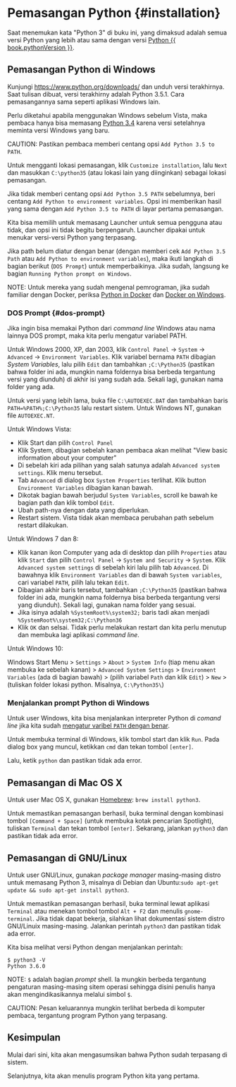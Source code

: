 # Pemasangan Python {#installation}

Saat menemukan kata "Python 3" di buku ini, yang dimaksud adalah semua versi Python yang lebih atau sama dengan versi [Python {{ book.pythonVersion }}](https://www.python.org/downloads/).

## Pemasangan Python di Windows

Kunjungi https://www.python.org/downloads/ dan unduh versi terakhirnya. Saat tulisan dibuat, versi terakhirny adalah Python 3.5.1.
Cara pemasangannya sama seperti aplikasi Windows lain.

Perlu diketahui apabila menggunakan Windows sebelum Vista, maka pembaca hanya bisa memasang [Python 3.4](https://www.python.org/downloads/windows/) karena versi setelahnya meminta versi Windows yang baru.

CAUTION: Pastikan pembaca memberi centang opsi `Add Python 3.5 to PATH`.

Untuk mengganti lokasi pemasangan, klik `Customize installation`, lalu `Next` dan masukkan `C:\python35` (atau lokasi lain yang diinginkan) sebagai lokasi pemasangan.

Jika tidak memberi centang opsi `Add Python 3.5 PATH` sebelumnya, beri centang `Add Python to environment variables`. Opsi ini memberikan hasil yang sama dengan `Add Python 3.5 to PATH` di layar pertama pemasangan.

Kita bisa memilih untuk memasang Launcher untuk semua pengguna atau tidak, dan opsi ini tidak begitu berpengaruh. Launcher dipakai untuk menukar versi-versi Python yang terpasang. 

Jika path belum diatur dengan benar (dengan memberi cek `Add Python 3.5 Path` atau `Add Python to environment variables`), maka ikuti langkah di bagian berikut (`DOS Prompt`) untuk memperbaikinya. Jika sudah, langsung ke bagian `Running Python prompt on Windows`.

NOTE: Untuk mereka yang sudah mengenal pemrograman, jika sudah familiar dengan Docker, periksa [Python in Docker](https://hub.docker.com/_/python/) dan [Docker on Windows](https://docs.docker.com/windows/).

### DOS Prompt {#dos-prompt}

Jika ingin bisa memakai Python dari _command line_ Windows atau nama lainnya DOS prompt, maka kita perlu mengatur variabel PATH. 

Untuk Windows 2000, XP, dan 2003, klik `Control Panel` -> `System` -> `Advanced` -> `Environment Variables`. Klik variabel bernama `PATH` dibagian _System Variables_, lalu pilih `Edit` dan tambahkan `;C:\Python35` (pastikan bahwa folder ini ada, mungkin nama foldernya bisa berbeda tergantung versi yang diunduh) di akhir isi yang sudah ada. Sekali lagi, gunakan nama folder yang ada.

<!-- The directory should match pythonVersion variable in book.json -->
Untuk versi yang lebih lama, buka file `C:\AUTOEXEC.BAT` dan tambahkan baris `PATH=%PATH%;C:\Python35` lalu restart sistem. Untuk Windows NT, gunakan file `AUTOEXEC.NT`.

Untuk Windows Vista:

- Klik Start dan pilih `Control Panel`
- Klik System, dibagian sebelah kanan pembaca akan melihat "View basic information about your computer"
- Di sebelah kiri ada pilihan yang salah satunya adalah `Advanced system settings`. Klik menu tersebut.
- Tab `Advanced` di dialog box `System Properties` terlihat. Klik button `Environment Variables` dibagian kanan bawah.
- Dikotak bagian bawah berjudul `System Variables`, scroll ke bawah ke bagian path dan klik tombol `Edit`. 
- Ubah path-nya dengan data yang diperlukan. 
- Restart sistem. Vista tidak akan membaca perubahan path sebelum restart dilakukan.

Untuk Windows 7 dan 8:

- Klik kanan ikon Computer yang ada di desktop dan pilih `Properties` atau klik `Start` dan pilih `Control Panel` -> `System and Security` -> `System`. Klik `Advanced system settings` di sebelah kiri lalu pilih tab `Advanced`. Di bawahnya klik `Environment Variables` dan di bawah `System variables`, cari variabel `PATH`, pilih lalu tekan `Edit`.
- Dibagian akhir baris tersebut, tambahkan `;C:\Python35` (pastikan bahwa folder ini ada, mungkin nama foldernya bisa berbeda tergantung versi yang diunduh). Sekali lagi, gunakan nama folder yang sesuai.
- Jika isinya adalah `%SystemRoot%\system32;` baris tadi akan menjadi `%SystemRoot%\system32;C:\Python36` <!-- The directory should match pythonVersion variable in book.json -->
- Klik `OK` dan selsai. Tidak perlu melakukan restart dan kita perlu menutup dan membuka lagi aplikasi _command line_.

Untuk Windows 10:

Windows Start Menu > `Settings` > `About` > `System Info` (tiap menu akan membuka ke sebelah kanan) > `Advanced System Settings` > `Environment Variables` (ada di bagian bawah) > (pilih variabel `Path` dan klik `Edit`) > `New` > (tuliskan folder lokasi python. Misalnya, `C:\Python35\`)


### Menjalankan prompt Python di Windows

Untuk user Windows, kita bisa menjalankan interpreter Python di _comand line_ jika kita sudah [mengatur varibel `PATH` dengan benar](#dos-prompt).

Untuk membuka terminal di Windows, klik tombol start dan klik `Run`. Pada dialog box yang muncul, ketikkan `cmd` dan tekan tombol `[enter]`. 

Lalu, ketik `python` dan pastikan tidak ada error. 

## Pemasangan di Mac OS X

Untuk user Mac OS X, gunakan [Homebrew](http://brew.sh): `brew install python3`.

Untuk memastikan pemasangan berhasil, buka terminal dengan kombinasi tombol `[Command + Space]` (untuk membuka kotak pencarian Spotlight), tuliskan `Terminal` dan tekan tombol `[enter]`. Sekarang, jalankan `python3` dan pastikan tidak ada error.

## Pemasangan di GNU/Linux

Untuk user GNU/Linux, gunakan _package manager_ masing-masing distro untuk memasang Python 3, misalnya di Debian dan Ubuntu:`sudo apt-get update && sudo apt-get install python3`.


Untuk memastikan pemasangan berhasil, buka terminal lewat aplikasi `Terminal` atau menekan tombol tombol `Alt + F2` dan menulis `gnome-terminal`. Jika tidak dapat bekerja, silahkan lihat dokumentasi sistem distro GNU/Linuix masing-masing. Jalankan perintah `python3` dan pastikan tidak ada error.

Kita bisa melihat versi Python dengan menjalankan perintah:

<!-- The output should match pythonVersion variable in book.json -->
```
$ python3 -V
Python 3.6.0
```

NOTE: `$` adalah bagian _prompt_ shell. Ia mungkin berbeda tergantung pengaturan masing-masing sitem operasi sehingga disini penulis hanya akan mengindikasikannya melalui simbol `$`.

CAUTION: Pesan keluarannya mungkin terlihat berbeda di komputer pembaca, tergantung program Python yang terpasang.

## Kesimpulan

Mulai dari sini, kita akan mengasumsikan bahwa Python sudah terpasang di sistem. 

Selanjutnya, kita akan menulis program Python kita yang pertama. 
